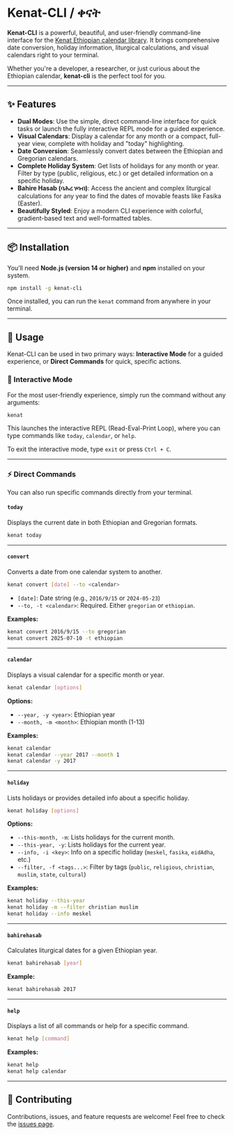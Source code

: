 # Kenat-CLI / ቀናት

**Kenat-CLI** is a powerful, beautiful, and user-friendly command-line interface for the [Kenat Ethiopian calendar library](https://github.com/MelakuDemeke/kenat). It brings comprehensive date conversion, holiday information, liturgical calculations, and visual calendars right to your terminal.

Whether you're a developer, a researcher, or just curious about the Ethiopian calendar, **kenat-cli** is the perfect tool for you.

---

## ✨ Features

- **Dual Modes**: Use the simple, direct command-line interface for quick tasks or launch the fully interactive REPL mode for a guided experience.
- **Visual Calendars**: Display a calendar for any month or a compact, full-year view, complete with holiday and "today" highlighting.
- **Date Conversion**: Seamlessly convert dates between the Ethiopian and Gregorian calendars.
- **Complete Holiday System**: Get lists of holidays for any month or year. Filter by type (public, religious, etc.) or get detailed information on a specific holiday.
- **Bahire Hasab (ባሕረ ሃሳብ)**: Access the ancient and complex liturgical calculations for any year to find the dates of movable feasts like Fasika (Easter).
- **Beautifully Styled**: Enjoy a modern CLI experience with colorful, gradient-based text and well-formatted tables.

---

## 📦 Installation

You’ll need **Node.js (version 14 or higher)** and **npm** installed on your system.

```bash
npm install -g kenat-cli
````

Once installed, you can run the `kenat` command from anywhere in your terminal.

---

## 🚀 Usage

Kenat-CLI can be used in two primary ways: **Interactive Mode** for a guided experience, or **Direct Commands** for quick, specific actions.

### 🔁 Interactive Mode

For the most user-friendly experience, simply run the command without any arguments:

```bash
kenat
```

This launches the interactive REPL (Read-Eval-Print Loop), where you can type commands like `today`, `calendar`, or `help`.

To exit the interactive mode, type `exit` or press `Ctrl + C`.

---

### ⚡ Direct Commands

You can also run specific commands directly from your terminal.

#### `today`

Displays the current date in both Ethiopian and Gregorian formats.

```bash
kenat today
```

---

#### `convert`

Converts a date from one calendar system to another.

```bash
kenat convert [date] --to <calendar>
```

* `[date]`: Date string (e.g., `2016/9/15` or `2024-05-23`)
* `--to, -t <calendar>`: Required. Either `gregorian` or `ethiopian`.

**Examples:**

```bash
kenat convert 2016/9/15 --to gregorian
kenat convert 2025-07-10 -t ethiopian
```

---

#### `calendar`

Displays a visual calendar for a specific month or year.

```bash
kenat calendar [options]
```

**Options:**

* `--year, -y <year>`: Ethiopian year
* `--month, -m <month>`: Ethiopian month (1-13)

**Examples:**

```bash
kenat calendar
kenat calendar --year 2017 --month 1
kenat calendar -y 2017
```

---

#### `holiday`

Lists holidays or provides detailed info about a specific holiday.

```bash
kenat holiday [options]
```

**Options:**

* `--this-month, -m`: Lists holidays for the current month.
* `--this-year, -y`: Lists holidays for the current year.
* `--info, -i <key>`: Info on a specific holiday (`meskel`, `fasika`, `eidAdha`, etc.)
* `--filter, -f <tags...>`: Filter by tags (`public`, `religious`, `christian`, `muslim`, `state`, `cultural`)

**Examples:**

```bash
kenat holiday --this-year
kenat holiday -m --filter christian muslim
kenat holiday --info meskel
```

---

#### `bahirehasab`

Calculates liturgical dates for a given Ethiopian year.

```bash
kenat bahirehasab [year]
```

**Example:**

```bash
kenat bahirehasab 2017
```

---

#### `help`

Displays a list of all commands or help for a specific command.

```bash
kenat help [command]
```

**Examples:**

```bash
kenat help
kenat help calendar
```

---

## 🤝 Contributing

Contributions, issues, and feature requests are welcome!
Feel free to check the [issues page](https://github.com/MelakuDemeke/kenat-cli/issues).

